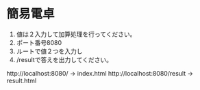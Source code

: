 # 簡易電卓

1. 値は２入力して加算処理を行ってください。
2. ポート番号8080
3. ルートで値２つを入力し
4. /resultで答えを出力してください。

http://localhost:8080/ → index.html
http://localhost:8080/result → result.html
